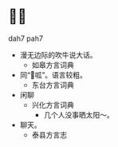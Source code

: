 # 𠹥㗘
dah7 pah7
+ 漫无边际的吹牛说大话。
  * 如皋方言词典
+ 同“𠹥呱”。语言较粗。
  * 东台方言词典
+ 闲聊
  * 兴化方言词典
    - 几个人没事晒太阳～。
+ 聊天。
  * 泰县方言志
